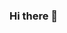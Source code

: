 ### Hi there 👋

<!--
**AWalker-TEClass/AWalker-TEClass** is a ✨ _special_ ✨ repository because its `README.md` (this file) appears on your GitHub profile.

Here are some ideas to get you started:

- 🔭 I’m currently working on getting comfortable with syntax
- 🌱 I’m currently learning Javascript, hopefully some Java, and looking forward to CSS
- 👯 I’m looking to collaborate on ... actually... nothing at the moment?  That'll probably change in a week.  
- 🤔 I’m looking for help with breaking down and understanding what all goes into a video game, so I can tear them apart and make some interesting mods.  
- 💬 Ask me about my cats.  
- 📫 How to reach me: Good luck.  Best place is Discord, and that's spotty at best.  If you need to reach me immediately, send me an Email to abonnett1@gmail.com
- 😄 Pronouns: He/Him
- ⚡ Fun fact: I ride a motorcycle, and I'm working on my pilot's liscense.  
-->
